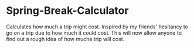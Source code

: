 # Spring-Break-Calculator
Calculates how much a trip might cost. Inspired by my friends' hesitancy to go on a trip due to how much it could cost. This
will now allow anyone to find out a rough idea of how mucha trip will cost.
